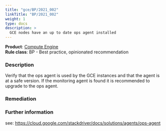 ```yaml
---
title: "gce/BP/2021_002"
linkTitle: "BP/2021_002"
weight: 1
type: docs
description: >
  GCE nodes have an up to date ops agent installed
---
```


**Product**: [Compute Engine](https://cloud.google.com/compute)\
**Rule class**: BP - Best practice, opinionated recommendation

### Description

Verify that the ops agent is used by the GCE instances
and that the agent is at a safe version.
If the monitoring agent is found it is recommended to upgrade to the ops agent.

### Remediation

### Further information

see: https://cloud.google.com/stackdriver/docs/solutions/agents/ops-agent
